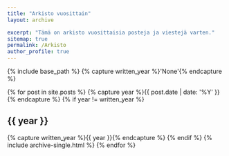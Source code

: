 ```yaml
---
title: "Arkisto vuosittain"
layout: archive

excerpt: "Tämä on arkisto vuosittaisia posteja ja viestejä varten."
sitemap: true
permalink: /Arkisto
author_profile: true
---
```

{% include base_path %}
{% capture written_year %}'None'{% endcapture %}

{% for post in site.posts %}
  {% capture year %}{{ post.date | date: '%Y' }}{% endcapture %}
  {% if year != written_year %}
   <h2 id="{{ year | slugify }}" class="archive__subtitle">{{ year }}</h2>
   {% capture written_year %}{{ year }}{% endcapture %}
  {% endif %}
  {% include archive-single.html %}
{% endfor %}
